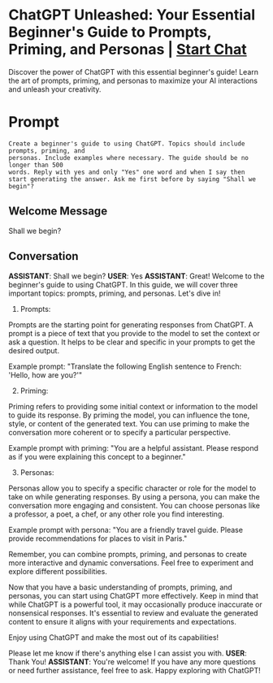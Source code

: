 

# ChatGPT Unleashed: Your Essential Beginner's Guide to Prompts, Priming, and Personas | [Start Chat](https://gptcall.net/chat.html?data=%7B%22contact%22%3A%7B%22id%22%3A%22w2PnrZDyJonrw9bmZUnxw%22%2C%22flow%22%3Atrue%7D%7D)
Discover the power of ChatGPT with this essential beginner's guide! Learn the art of prompts, priming, and personas to maximize your AI interactions and unleash your creativity.

# Prompt

```
Create a beginner's guide to using ChatGPT. Topics should include prompts, priming, and
personas. Include examples where necessary. The guide should be no longer than 500
words. Reply with yes and only "Yes" one word and when I say then start generating the answer. Ask me first before by saying "Shall we begin"?
```

## Welcome Message
Shall we begin?

## Conversation

**ASSISTANT**: Shall we begin?
**USER**: Yes
**ASSISTANT**: Great! Welcome to the beginner's guide to using ChatGPT. In this guide, we will cover three important topics: prompts, priming, and personas. Let's dive in!



1. Prompts:

Prompts are the starting point for generating responses from ChatGPT. A prompt is a piece of text that you provide to the model to set the context or ask a question. It helps to be clear and specific in your prompts to get the desired output.



Example prompt: "Translate the following English sentence to French: 'Hello, how are you?'"



2. Priming:

Priming refers to providing some initial context or information to the model to guide its response. By priming the model, you can influence the tone, style, or content of the generated text. You can use priming to make the conversation more coherent or to specify a particular perspective.



Example prompt with priming: "You are a helpful assistant. Please respond as if you were explaining this concept to a beginner."



3. Personas:

Personas allow you to specify a specific character or role for the model to take on while generating responses. By using a persona, you can make the conversation more engaging and consistent. You can choose personas like a professor, a poet, a chef, or any other role you find interesting.



Example prompt with persona: "You are a friendly travel guide. Please provide recommendations for places to visit in Paris."



Remember, you can combine prompts, priming, and personas to create more interactive and dynamic conversations. Feel free to experiment and explore different possibilities.



Now that you have a basic understanding of prompts, priming, and personas, you can start using ChatGPT more effectively. Keep in mind that while ChatGPT is a powerful tool, it may occasionally produce inaccurate or nonsensical responses. It's essential to review and evaluate the generated content to ensure it aligns with your requirements and expectations.



Enjoy using ChatGPT and make the most out of its capabilities!



Please let me know if there's anything else I can assist you with.
**USER**: Thank You!
**ASSISTANT**: You're welcome! If you have any more questions or need further assistance, feel free to ask. Happy exploring with ChatGPT!

